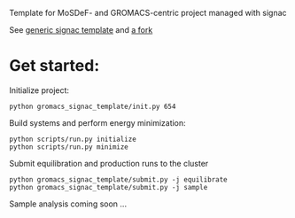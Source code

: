 Template for MoSDeF- and GROMACS-centric project managed with signac

See [generic signac template](https://github.com/glotzerlab/signac-project-template) and [a fork](https://github.com/summeraz/monolayer_screening)

# Get started:

Initialize project:

```
python gromacs_signac_template/init.py 654
```

Build systems and perform energy minimization:

```
python scripts/run.py initialize
python scripts/run.py minimize
```

Submit equilibration and production runs to the cluster

```
python gromacs_signac_template/submit.py -j equilibrate
python gromacs_signac_template/submit.py -j sample
```

Sample analysis coming soon ...
